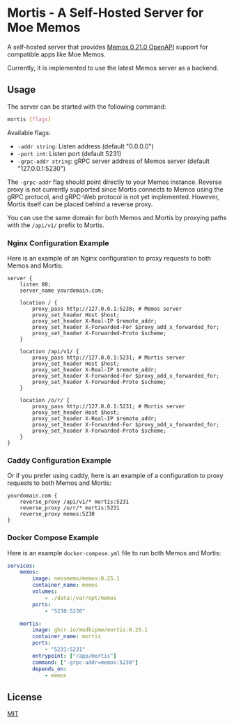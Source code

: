 # Mortis - A Self-Hosted Server for Moe Memos

A self-hosted server that provides [Memos 0.21.0 OpenAPI](https://mudkipme.github.io/mortis/) support for compatible apps like Moe Memos.

Currently, it is implemented to use the latest Memos server as a backend.

## Usage

The server can be started with the following command:

```bash
mortis [flags]
```

Available flags:

* `-addr string`: Listen address (default "0.0.0.0")
* `-port int`: Listen port (default 5231)
* `-grpc-addr string`: gRPC server address of Memos server (default "127.0.0.1:5230")

The `-grpc-addr` flag should point directly to your Memos instance. Reverse proxy is not currently supported since Mortis connects to Memos using the gRPC protocol, and gRPC-Web protocol is not yet implemented. However, Mortis itself can be placed behind a reverse proxy.

You can use the same domain for both Memos and Mortis by proxying paths with the `/api/v1/` prefix to Mortis.

### Nginx Configuration Example

Here is an example of an Nginx configuration to proxy requests to both Memos and Mortis:

```nginx
server {
    listen 80;
    server_name yourdomain.com;

    location / {
        proxy_pass http://127.0.0.1:5230; # Memos server
        proxy_set_header Host $host;
        proxy_set_header X-Real-IP $remote_addr;
        proxy_set_header X-Forwarded-For $proxy_add_x_forwarded_for;
        proxy_set_header X-Forwarded-Proto $scheme;
    }

    location /api/v1/ {
        proxy_pass http://127.0.0.1:5231; # Mortis server
        proxy_set_header Host $host;
        proxy_set_header X-Real-IP $remote_addr;
        proxy_set_header X-Forwarded-For $proxy_add_x_forwarded_for;
        proxy_set_header X-Forwarded-Proto $scheme;
    }

    location /o/r/ {
        proxy_pass http://127.0.0.1:5231; # Mortis server
        proxy_set_header Host $host;
        proxy_set_header X-Real-IP $remote_addr;
        proxy_set_header X-Forwarded-For $proxy_add_x_forwarded_for;
        proxy_set_header X-Forwarded-Proto $scheme;
    }
}
```

### Caddy Configuration Example

Or if you prefer using caddy, here is an example of a configuration to proxy requests to both Memos and Mortis:

```caddyfile
yourdomain.com {
    reverse_proxy /api/v1/* mortis:5231
    reverse_proxy /o/r/* mortis:5231
    reverse_proxy memos:5230
}
```

### Docker Compose Example

Here is an example `docker-compose.yml` file to run both Memos and Mortis:

```yaml
services:
    memos:
        image: neosmemo/memos:0.25.1
        container_name: memos
        volumes:
            - ./data:/var/opt/memos
        ports:
            - "5230:5230"

    mortis:
        image: ghcr.io/mudkipme/mortis:0.25.1
        container_name: mortis
        ports:
            - "5231:5231"
        entrypoint: ["/app/mortis"]
        command: ["-grpc-addr=memos:5230"]
        depends_on:
            - memos
```

## License

[MIT](LICENSE)
